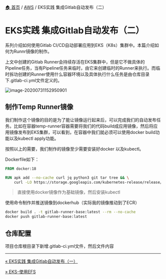 [🏠 首页](../_index.md) / [AWS](_index.md) / EKS实践 集成Gitlab自动发布（二）

# EKS实践 集成Gitlab自动发布（二）

系列介绍如何使用Gitlab CI/CD自动部署应用到EKS（K8s）集群中。本篇介绍如何为Runnr镜像的制作。

上文中创建的Gitlab Runner会持续存活在EKS集群中，但是它不做具体的Pipeline任务，当有Pipeline任务来临时，由它来创建临时的Runner来执行。而临时拆功创建的Runner使用什么容器环境以及具体执行什么任务是由仓库目录下.gitlab-ci.yml文件定义的。

![image-20200731152950901](https://images.poneding.com/2025/03/202503111825866.png)

## 制作Temp Runner镜像

我们制作这个镜像的目的是为了能让镜像运行起来后，可以完成我们的自动发布任务。比如在容器temp-runner容器需要将我们的代码build成应用镜像，然后将应用镜像发布到EKS集群，可以看到，在容器中我们就必须可以使用docker build功能以及kubectl apply功能。

按照以上的需要，我们制作的镜像至少需要安装好docker 以及kubectl。

Dockerfile如下：

```dockerfile
FROM docker:18

RUN apk add --no-cache curl jq python3 git tar tree && \
    curl -LO https://storage.googleapis.com/kubernetes-release/release/`curl -s https://storage.googleapis.com/kubernetes-release/release/stable.txt`/bin/linux/amd64/kubectl && chmod +x ./kubectl && mv ./kubectl /usr/local/bin/kubectl
```

> 直接使用docker镜像作为基础镜像，然后安装kubectl

使用命令制作并推送镜像到dockerhub（实际我的镜像推动到了ECR）

```bash
docker build . -t gitlab-runner-base:latest --rm --no-cache
docker push gitlab-runner-base:latest
```

## 仓库配置

项目仓库根目录下新增.gitlab-ci.yml文件，然后文件内容

---
[« EKS实践 集成Gitlab自动发布（一）](eks-intergrate-gitlab-auto-release-01.md)

[» EKS-使用EFS](eks-use-efs.md)
